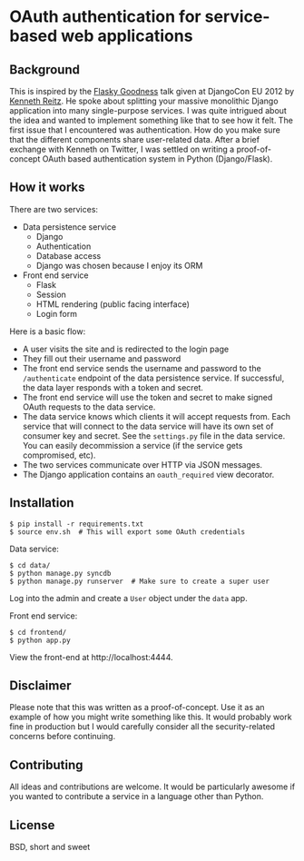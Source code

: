 OAuth authentication for service-based web applications
=======================================================

Background
----------

This is inspired by the [Flasky Goodness][1] talk given at DjangoCon EU 2012 by
[Kenneth Reitz][2].  He spoke about splitting your massive monolithic Django
application into many single-purpose services.  I was quite intrigued about the
idea and wanted to implement something like that to see how it felt.  The first
issue that I encountered was authentication.  How do you make sure that the
different components share user-related data.  After a brief exchange with
Kenneth on Twitter, I was settled on writing a proof-of-concept OAuth based
authentication system in Python (Django/Flask).

How it works
------------

There are two services:

* Data persistence service
    * Django
    * Authentication
    * Database access
    * Django was chosen because I enjoy its ORM
* Front end service
    * Flask
    * Session
    * HTML rendering (public facing interface)
    * Login form

Here is a basic flow:

* A user visits the site and is redirected to the login page
* They fill out their username and password
* The front end service sends the username and password to the `/authenticate`
  endpoint of the data persistence service.  If successful, the data layer
  responds with a token and secret.
* The front end service will use the token and secret to make signed OAuth
  requests to the data service.
* The data service knows which clients it will accept requests from.  Each
  service that will connect to the data service will have its own set of
  consumer key and secret.  See the `settings.py` file in the data service.
  You can easily decommission a service (if the service gets compromised, etc).
* The two services communicate over HTTP via JSON messages.
* The Django application contains an `oauth_required` view decorator.

Installation
------------

    $ pip install -r requirements.txt
    $ source env.sh  # This will export some OAuth credentials

Data service:

    $ cd data/
    $ python manage.py syncdb
    $ python manage.py runserver  # Make sure to create a super user

Log into the admin and create a `User` object under the `data` app.

Front end service:

    $ cd frontend/
    $ python app.py

View the front-end at http://localhost:4444.

Disclaimer
----------

Please note that this was written as a proof-of-concept.  Use it as an example
of how you might write something like this.  It would probably work fine in
production but I would carefully consider all the security-related concerns
before continuing.

Contributing
------------

All ideas and contributions are welcome.  It would be particularly awesome if
you wanted to contribute a service in a language other than Python.

License
-------

BSD, short and sweet

[1]: http://klewel.com/conferences/djangocon-2012/index.php?talkID=44
[2]: https://github.com/kennethreitz
